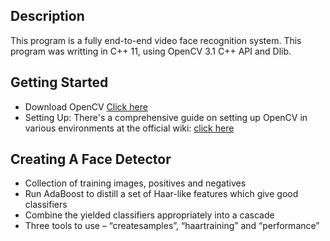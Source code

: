 ## Description

This program is a fully end-to-end video face recognition system. 
This program was writting in C++ 11, using OpenCV 3.1 C++ API and Dlib. 

## Getting Started
* Download OpenCV [Click here](https://sourceforge.net/projects/opencvlibrary/)
* Setting Up: There's a comprehensive guide on setting up OpenCV
in various environments at the official wiki: [click here](https://opencvlibrary.sourceforge.net)

## Creating A Face Detector
* Collection of training images, positives and negatives
* Run AdaBoost to distill a set of Haar-like features
  which give good classifiers
* Combine the yielded classifiers appropriately into a
  cascade
* Three tools to use – “createsamples”, “haartraining” and
  “performance”
